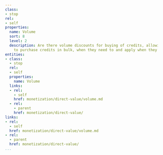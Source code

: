 ```yaml
---
class:
- stop
rel:
- self
properties:
  name: Volume
  sort: 8
  level: 2
  description: Are there volume discounts for buying of credits, allowing consumers
    to purchase credits in bulk, when they need to and apply when they desire.
entities:
- class:
  - stop
  rel:
  - self
  properties:
    name: Volume
  links:
  - rel:
    - self
    href: monetization/direct-value/volume.md
  - rel:
    - parent
    href: monetization/direct-value/
links:
- rel:
  - self
  href: monetization/direct-value/volume.md
- rel:
  - parent
  href: monetization/direct-value/
...
```

